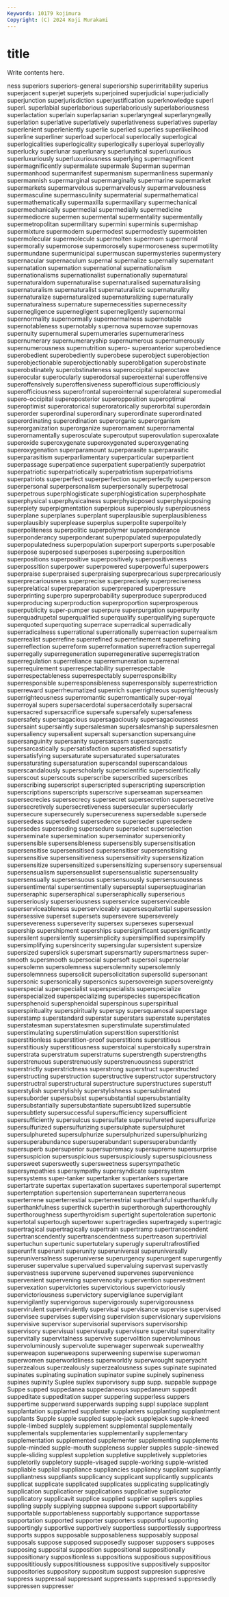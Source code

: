 ```yaml
---
Keywords: 10179 kojimura
Copyright: (C) 2024 Koji Murakami
---
```


# title

Write contents here.



ness superiors superiors-general
superiorship superirritability superius superjacent superjet superjets superjoined superjudicial superjudicially superjunction
superjurisdiction superjustification superknowledge superl superl. superlabial superlaborious superlaboriously superlaboriousness superlactation
superlain superlapsarian superlaryngeal superlaryngeally superlation superlative superlatively superlativeness superlatives superlay
superlenient superleniently superlie superlied superlies superlikelihood superline superliner superload superlocal
superlocally superlogical superlogicalities superlogicality superlogically superloyal superloyally superlucky superlunar superlunary
superlunatical superluxurious superluxuriously superluxuriousness superlying supermagnificent supermagnificently supermalate supermale Superman
superman supermanhood supermanifest supermanism supermanliness supermanly supermannish supermarginal supermarginally supermarine
supermarket supermarkets supermarvelous supermarvelously supermarvelousness supermasculine supermasculinity supermaterial supermathematical supermathematically
supermaxilla supermaxillary supermechanical supermechanically supermedial supermedially supermedicine supermediocre supermen supermental
supermentality supermentally supermetropolitan supermilitary supermini superminis supermishap supermixture supermodern supermodest
supermodestly supermoisten supermolecular supermolecule supermolten supermom supermoral supermorally supermorose supermorosely
supermoroseness supermotility supermundane supermunicipal supermuscan supermysteries supermystery supernacular supernaculum supernal
supernalize supernally supernatant supernatation supernation supernational supernationalism supernationalisms supernationalist supernationally
supernatural supernaturaldom supernaturalise supernaturalised supernaturalising supernaturalism supernaturalist supernaturalistic supernaturality supernaturalize
supernaturalized supernaturalizing supernaturally supernaturalness supernature supernecessities supernecessity supernegligence supernegligent supernegligently
supernormal supernormality supernormally supernormalness supernotable supernotableness supernotably supernova supernovae supernovas
supernuity supernumeral supernumeraries supernumerariness supernumerary supernumeraryship supernumerous supernumerously supernumerousness supernutrition
supero- superoanterior superobedience superobedient superobediently superobese superobject superobjection superobjectionable superobjectionably
superobligation superobstinate superobstinately superobstinateness superoccipital superoctave superocular superocularly superodorsal superoexternal
superoffensive superoffensively superoffensiveness superofficious superofficiously superofficiousness superofrontal superointernal superolateral superomedial
supero-occipital superoposterior superopposition superoptimal superoptimist superoratorical superoratorically superorbital superordain superorder
superordinal superordinary superordinate superordinated superordinating superordination superorganic superorganism superorganization superorganize
superornament superornamental superornamentally superosculate superoutput superovulation superoxalate superoxide superoxygenate superoxygenated
superoxygenating superoxygenation superparamount superparasite superparasitic superparasitism superparliamentary superparticular superpartient superpassage
superpatience superpatient superpatiently superpatriot superpatriotic superpatriotically superpatriotism superpatriotisms superpatriots superperfect
superperfection superperfectly superperson superpersonal superpersonalism superpersonally superpetrosal superpetrous superphlogisticate superphlogistication
superphosphate superphysical superphysicalness superphysicposed superphysicposing superpiety superpigmentation superpious superpiously superpiousness
superplane superplanes superplant superplausible superplausibleness superplausibly superplease superplus superpolite superpolitely
superpoliteness superpolitic superpolymer superponderance superponderancy superponderant superpopulated superpopulatedly superpopulatedness superpopulation
superport superports superposable superpose superposed superposes superposing superposition superpositions superpositive
superpositively superpositiveness superpossition superpower superpowered superpowerful superpowers superpraise superpraised superpraising
superprecarious superprecariously superprecariousness superprecise superprecisely superpreciseness superprelatical superpreparation superprepared superpressure
superprinting superpro superprobability superproduce superproduced superproducing superproduction superproportion superprosperous superpublicity
super-pumper superpure superpurgation superpurity superquadrupetal superqualified superqualify superqualifying superquote superquoted
superquoting superrace superradical superradically superradicalness superrational superrationally superreaction superrealism superrealist
superrefine superrefined superrefinement superrefining superreflection superreform superreformation superrefraction superregal superregally
superregeneration superregenerative superregistration superregulation superreliance superremuneration superrenal superrequirement superrespectability superrespectable
superrespectableness superrespectably superresponsibility superresponsible superresponsibleness superresponsibly superrestriction superreward superrheumatized superrich
superrighteous superrighteously superrighteousness superromantic superromantically super-royal superroyal supers supersacerdotal supersacerdotally
supersacral supersacred supersacrifice supersafe supersafely supersafeness supersafety supersagacious supersagaciously supersagaciousness
supersaint supersaintly supersalesman supersalesmanship supersalesmen supersaliency supersalient supersalt supersanction supersanguine
supersanguinity supersanity supersarcasm supersarcastic supersarcastically supersatisfaction supersatisfied supersatisfy supersatisfying supersaturate
supersaturated supersaturates supersaturating supersaturation superscandal superscandalous superscandalously superscholarly superscientific superscientifically
superscout superscouts superscribe superscribed superscribes superscribing superscript superscripted superscripting superscription
superscriptions superscripts superscrive superseaman superseamen supersecrecies supersecrecy supersecret supersecretion supersecretive
supersecretively supersecretiveness supersecular supersecularly supersecure supersecurely supersecureness supersedable supersede supersedeas
superseded supersedence superseder supersedere supersedes superseding supersedure superselect superselection superseminate
supersemination superseminator superseniority supersensible supersensibleness supersensibly supersensitisation supersensitise supersensitised supersensitiser
supersensitising supersensitive supersensitiveness supersensitivity supersensitization supersensitize supersensitized supersensitizing supersensory supersensual
supersensualism supersensualist supersensualistic supersensuality supersensually supersensuous supersensuously supersensuousness supersentimental supersentimentally
superseptal superseptuaginarian superseraphic superseraphical superseraphically superserious superseriously superseriousness superservice superserviceable
superserviceableness superserviceably supersesquitertial supersession supersessive superset supersets supersevere superseverely supersevereness
superseverity supersex supersexes supersexual supership supershipment superships supersignificant supersignificantly supersilent
supersilently supersimplicity supersimplified supersimplify supersimplifying supersincerity supersingular supersistent supersize supersized
superslick supersmart supersmartly supersmartness super-smooth supersmooth supersocial supersoft supersoil supersolar
supersolemn supersolemness supersolemnity supersolemnly supersolemnness supersolicit supersolicitation supersolid supersonant supersonic
supersonically supersonics supersovereign supersovereignty superspecial superspecialist superspecialists superspecialize superspecialized superspecializing
superspecies superspecification supersphenoid supersphenoidal superspinous superspiritual superspirituality superspiritually superspy supersquamosal
superstage superstamp superstandard superstar superstars superstate superstates superstatesman superstatesmen superstimulate
superstimulated superstimulating superstimulation superstition superstitionist superstitionless superstition-proof superstitions superstitious superstitiously
superstitiousness superstoical superstoically superstrain superstrata superstratum superstratums superstrength superstrengths superstrenuous
superstrenuously superstrenuousness superstrict superstrictly superstrictness superstrong superstruct superstructed superstructing superstruction
superstructive superstructor superstructory superstructral superstructural superstructure superstructures superstuff superstylish superstylishly
superstylishness supersublimated supersuborder supersubsist supersubstantial supersubstantiality supersubstantially supersubstantiate supersubtilized supersubtle
supersubtlety supersuccessful supersufficiency supersufficient supersufficiently supersulcus supersulfate supersulfureted supersulfurize supersulfurized
supersulfurizing supersulphate supersulphuret supersulphureted supersulphurize supersulphurized supersulphurizing supersuperabundance supersuperabundant supersuperabundantly
supersuperb supersuperior supersupremacy supersupreme supersurprise supersuspicion supersuspicious supersuspiciously supersuspiciousness supersweet
supersweetly supersweetness supersympathetic supersympathies supersympathy supersyndicate supersystem supersystems super-tanker supertanker
supertankers supertare supertartrate supertax supertaxation supertaxes supertemporal supertempt supertemptation supertension
superterranean superterraneous superterrene superterrestial superterrestrial superthankful superthankfully superthankfulness superthick superthin
superthorough superthoroughly superthoroughness superthyroidism supertight supertoleration supertonic supertotal supertough supertower
supertragedies supertragedy supertragic supertragical supertragically supertrain supertramp supertranscendent supertranscendently supertranscendentness
supertreason supertrivial supertuchun supertunic supertutelary superugly superultrafrostified superunfit superunit superunity
superuniversal superuniversally superuniversalness superuniverse superurgency superurgent superurgently superuser supervalue supervalued
supervaluing supervast supervastly supervastness supervene supervened supervenes supervenience supervenient supervening
supervenosity supervention supervestment supervexation supervictories supervictorious supervictoriously supervictoriousness supervictory supervigilance
supervigilant supervigilantly supervigorous supervigorously supervigorousness supervirulent supervirulently supervisal supervisance supervise
supervised supervisee supervises supervising supervision supervisionary supervisions supervisive supervisor supervisorial
supervisors supervisorship supervisory supervisual supervisually supervisure supervital supervitality supervitally supervitalness
supervive supervolition supervoluminous supervoluminously supervolute superwager superweak superwealthy superweapon superweapons
superweening superwise superwoman superwomen superworldliness superworldly superwrought superyacht superzealous superzealously
superzealousness supes supinate supinated supinates supinating supination supinator supine supinely
supineness supines supinity Suplee suplex suporvisory supp supp. suppable suppage
Suppe supped suppedanea suppedaneous suppedaneum suppedit suppeditate suppeditation supper suppering
supperless suppers suppertime supperward supperwards supping suppl supplace supplant supplantation
supplanted supplanter supplanters supplanting supplantment supplants Supple supple suppled supple-jack
supplejack supple-kneed supple-limbed supplely supplement supplemental supplementally supplementals supplementaries supplementarily
supplementary supplementation supplemented supplementer supplementing supplements supple-minded supple-mouth suppleness suppler
supples supple-sinewed supple-sliding supplest suppletion suppletive suppletively suppletories suppletorily suppletory
supple-visaged supple-working supple-wristed suppliable supplial suppliance suppliancies suppliancy suppliant suppliantly
suppliantness suppliants supplicancy supplicant supplicantly supplicants supplicat supplicate supplicated supplicates
supplicating supplicatingly supplication supplicationer supplications supplicative supplicator supplicatory supplicavit supplice
supplied supplier suppliers supplies suppling supply supplying suppnea suppone support
supportability supportable supportableness supportably supportance supportasse supportation supported supporter supporters
supportful supporting supportingly supportive supportively supportless supportlessly supportress supports suppos
supposable supposableness supposably supposal supposals suppose supposed supposedly supposer supposers
supposes supposing supposital supposition suppositional suppositionally suppositionary suppositionless suppositions suppositious
supposititious supposititiously supposititiousness suppositive suppositively suppositor suppositories suppository suppositum suppost
suppresion suppresive suppress suppressal suppressant suppressants suppressed suppressedly suppressen suppresser
